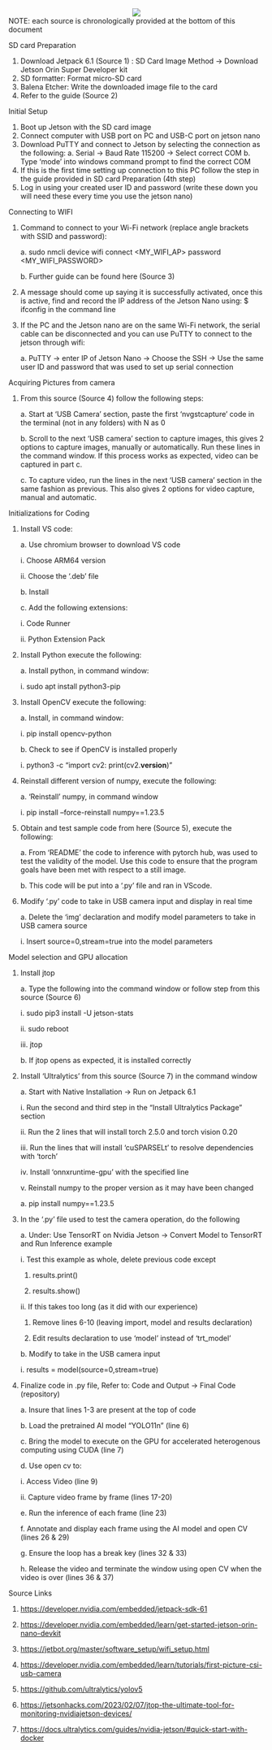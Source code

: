 <div align="center">
  <img src="https://github.com/user-attachments/assets/c5c1be50-dbeb-45b1-9fd0-bc159949a08c">
</div>
NOTE: each source is chronologically provided at the bottom of this document

SD card Preparation
1. Download Jetpack 6.1 (Source 1) : SD Card Image Method -> Download Jetson Orin Super Developer kit
2. SD formatter: Format micro-SD card
3. Balena Etcher: Write the downloaded image file to the card
4. Refer to the guide (Source 2)

Initial Setup
1. Boot up Jetson with the SD card image
2. Connect computer with USB port on PC and USB-C port on jetson nano
3. Download PuTTY and connect to Jetson by selecting the connection as the following:
a. Serial -> Baud Rate 115200 -> Select correct COM
b. Type ‘mode’ into windows command prompt to find the correct COM
4. If this is the first time setting up connection to this PC follow the step in the guide
provided in SD card Preparation (4th step)
5. Log in using your created user ID and password (write these down you will need these
every time you use the jetson nano)

Connecting to WIFI
1. Command to connect to your Wi-Fi network (replace angle brackets with SSID and
password):

   a. sudo nmcli device wifi connect <MY_WIFI_AP> password <MY_WIFI_PASSWORD>

   b. Further guide can be found here (Source 3)
   
3. A message should come up saying it is successfully activated, once this is active, find and record the IP address of the Jetson Nano using: $ ifconfig in the command line
4. If the PC and the Jetson nano are on the same Wi-Fi network, the serial cable can be disconnected and you can use PuTTY to connect to the jetson through wifi:

   a. PuTTY -> enter IP of Jetson Nano -> Choose the SSH -> Use the same user ID and password that was used to set up serial connection
   
Acquiring Pictures from camera
1. From this source (Source 4) follow the following steps:

   a. Start at ‘USB Camera’ section, paste the first ‘nvgstcapture’ code in the terminal (not in any folders) with N as 0

   b. Scroll to the next ‘USB camera’ section to capture images, this gives 2 options to capture images, manually or automatically. Run these lines in the command window. If this process works as expected, video can be captured in part c.

   c. To capture video, run the lines in the next ‘USB camera’ section in the same fashion as previous. This also gives 2 options for video capture, manual and
automatic.

Initializations for Coding
1. Install VS code:

   a. Use chromium browser to download VS code

      i. Choose ARM64 version

      ii. Choose the ‘.deb’ file

   b. Install

   c. Add the following extensions:

      i. Code Runner

      ii. Python Extension Pack

3. Install Python execute the following:

   a. Install python, in command window:

      i. sudo apt install python3-pip

5. Install OpenCV execute the following:

   a. Install, in command window:

      i. pip install opencv-python

   b. Check to see if OpenCV is installed properly

      i. python3 -c “import cv2: print(cv2.__version__)”

7. Reinstall different version of numpy, execute the following:

   a. ‘Reinstall’ numpy, in command window

      i. pip install –force-reinstall numpy==1.23.5

8. Obtain and test sample code from here (Source 5), execute the following:

   a. From ‘README’ the code to inference with pytorch hub, was used to test the validity of the model. Use this code to ensure that the program goals have been met with respect to a still image.

   b. This code will be put into a ‘.py’ file and ran in VScode.

9. Modify ‘.py’ code to take in USB camera input and display in real time

   a. Delete the ‘img’ declaration and modify model parameters to take in USB camera source

      i. Insert source=0,stream=true into the model parameters

Model selection and GPU allocation

1. Install jtop

   a. Type the following into the command window or follow step from this source (Source 6)

      i. sudo pip3 install -U jetson-stats

      ii. sudo reboot

      iii. jtop

   b. If jtop opens as expected, it is installed correctly

2. Install ‘Ultralytics’ from this source (Source 7) in the command window

   a. Start with Native Installation -> Run on Jetpack 6.1

      i. Run the second and third step in the “Install Ultralytics Package” section

      ii. Run the 2 lines that will install torch 2.5.0 and torch vision 0.20

      iii. Run the lines that will install ‘cuSPARSELt’ to resolve dependencies with ‘torch’

      iv. Install ‘onnxruntime-gpu’ with the specified line

      v. Reinstall numpy to the proper version as it may have been changed

      a. pip install numpy==1.23.5

3. In the ‘.py’ file used to test the camera operation, do the following

   a. Under: Use TensorRT on Nvidia Jetson -> Convert Model to TensorRT and Run
   Inference example

   i. Test this example as whole, delete previous code except

      1. results.print()

      2. results.show()

   ii. If this takes too long (as it did with our experience)

      1. Remove lines 6-10 (leaving import, model and results declaration)

      2. Edit results declaration to use ‘model’ instead of ‘trt_model’

   b. Modify to take in the USB camera input

      i. results = model(source=0,stream=true)

4. Finalize code in .py file, Refer to: Code and Output -> Final Code (repository)

   a. Insure that lines 1-3 are present at the top of code

   b. Load the pretrained AI model “YOLO11n” (line 6)

   c. Bring the model to execute on the GPU for accelerated heterogenous computing using CUDA (line 7)

   d. Use open cv to:

      i. Access Video (line 9)

      ii. Capture video frame by frame (lines 17-20)

   e. Run the inference of each frame (line 23)

   f. Annotate and display each frame using the AI model and open CV (lines 26 & 29)

   g. Ensure the loop has a break key (lines 32 & 33)

   h. Release the video and terminate the window using open CV when the video is over (lines 36 & 37)

Source Links

1. https://developer.nvidia.com/embedded/jetpack-sdk-61

2. https://developer.nvidia.com/embedded/learn/get-started-jetson-orin-nano-devkit

3. https://jetbot.org/master/software_setup/wifi_setup.html

4. https://developer.nvidia.com/embedded/learn/tutorials/first-picture-csi-usb-camera

5. https://github.com/ultralytics/yolov5

6. https://jetsonhacks.com/2023/02/07/jtop-the-ultimate-tool-for-monitoring-nvidiajetson-devices/

7. https://docs.ultralytics.com/guides/nvidia-jetson/#quick-start-with-docker
